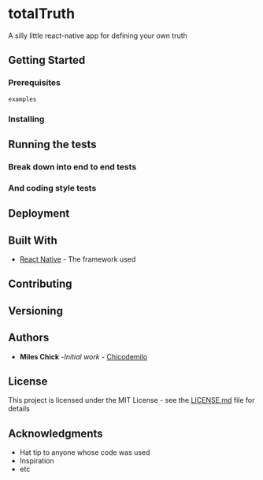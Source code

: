 # totalTruth

A silly little react-native app for defining your own truth

## Getting Started

### Prerequisites

```
examples
```

### Installing

## Running the tests

### Break down into end to end tests

### And coding style tests

## Deployment

## Built With

- [React Native](https://facebook.github.io/react-native/) - The framework used

## Contributing

## Versioning

## Authors

- **Miles Chick** -_Initial work_ - [Chicodemilo](https://github.com/Chicodemilo)

## License

This project is licensed under the MIT License - see the [LICENSE.md](LICENSE.md) file for details

## Acknowledgments

- Hat tip to anyone whose code was used
- Inspiration
- etc
